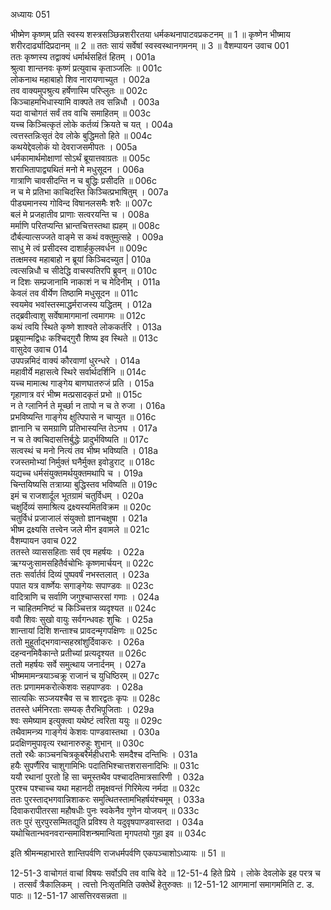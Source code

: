 अध्यायः 051

भीष्मेण कृष्णम् प्रति स्वस्य शस्त्रसञ्छिन्नशरीरतया धर्मकथनापाटवप्रकटनम् ॥ 1 ॥ कृष्णेन भीष्माय शरीरदार्ढ्यादिप्रदानम् ॥ 2 ॥ ततः सायं सर्वेषां स्वस्वस्थानगमनम् ॥ 3 ॥
वैशम्पायन उवाच 	001  
ततः कृष्णस्य तद्वाक्यं धर्मार्थसहितं हितम् ।	001a  
श्रुत्वा शान्तनवः कृष्णं प्रत्युवाच कृताञ्जलिः ॥	001c  
लोकनाथ महाबाहो शिव नारायणाच्युत ।	002a  
तव वाक्यमुपश्रुत्य हर्षेणास्मि परिप्लुतः ॥	002c  
किञ्चाहमभिधास्यामि वाक्पते तव सन्निधौ ।	003a  
यदा वाचोगतं सर्वं तव वाचि समाहितम् ॥	003c  
यच्च किञ्चित्कृतं लोके कर्तव्यं क्रियते च यत् ।	004a  
त्वत्तस्तन्निःसृतं देव लोके बुद्धिमतो हिते ॥	004c  
कथयेद्देवलोकं यो देवराजसमीपतः ।	005a  
धर्मकामार्थमोक्षाणां सोऽर्थं ब्रूयात्तवाग्रतः ॥	005c  
शराभितापाद्व्यथितं मनो मे मधुसूदन ।	006a  
गात्राणि चावसीदन्ति न च बुद्धिः प्रसीदति ॥	006c  
न च मे प्रतिभा काचिदस्ति किञ्चित्प्रभाषितुम् ।	007a  
पीड्यमानस्य गोविन्द विषानलसमैः शरैः ॥	007c  
बलं मे प्रजहातीव प्राणाः सत्वरयन्ति च ।	008a  
मर्माणि परितप्यन्ति भ्रान्तचित्तस्तथा ह्यहम् ॥	008c  
दौर्बल्यात्सज्जते वाङ्मे स कथं वक्तुमुत्सहे ।	009a  
साधु मे त्वं प्रसीदस्व दाशार्हकुलवर्धन ॥	009c  
तत्क्षमस्व महाबाहो न ब्रूयां किञ्चिदच्युत |	010a  
त्वत्सन्निधौ च सीदेद्धि वाचस्पतिरपि ब्रुवन् ॥	010c  
न दिशः सम्प्रजानामि नाकाशं न च मेदिनीम् ।	011a  
केवलं तव वीर्येण तिष्ठामि मधुसूदन ॥	011c  
स्वयमेव भवांस्तस्माद्धर्मराजस्य यद्धितम् ।	012a  
तद्ब्रवीत्वाशु सर्वेषामागमानां त्वमागमः ॥	012c  
कथं त्वयि स्थिते कृष्णे शाश्वते लोककर्तरि ।	013a  
प्रब्रूयान्मद्विधः कश्चिद्गुरौ शिष्य इव स्थिते ॥	013c  
वासुदेव उवाच 	014  
उपपन्नमिदं वाक्यं कौरवाणां धुरन्धरे ।	014a  
महावीर्ये महासत्वे स्थिरे सर्वार्थदर्शिनि ॥	014c  
यच्च मामात्थ गाङ्गेय बाणघातरुजं प्रति ।	015a  
गृहाणात्र वरं भीष्म मत्प्रसादकृतं प्रभो ॥	015c  
न ते ग्लानिर्न ते मूर्च्छा न तापो न च ते रुजा ।	016a  
प्रभविष्यन्ति गाङ्गेय क्षुत्पिपासे न चाप्युत ॥	016c  
ज्ञानानि च समग्राणि प्रतिभास्यन्ति तेऽनघ ।	017a  
न च ते क्वचिदासत्तिर्बुद्धेः प्रादुर्भविष्यति ॥	017c  
सत्वस्थं च मनो नित्यं तव भीष्म भविष्यति ।	018a  
रजस्तमोभ्यां निर्मुक्तं घनैर्मुक्त इवोडुराट् ॥	018c  
यद्यच्च धर्मसंयुक्तमर्थयुक्तमथापि च ।	019a  
चिन्तयिष्यसि तत्राग्र्या बुद्धिस्तव भविष्यति ॥	019c  
इमं च राजशार्दूल भूतग्रामं चतुर्विधम् ।	020a  
चक्षुर्दिव्यं समाश्रित्य द्रक्ष्यस्यमितविक्रम ॥	020c  
चतुर्विधं प्रजाजालं संयुक्तो ज्ञानचक्षुषा ।	021a  
भीष्म द्रक्ष्यसि तत्त्वेन जले मीन इवामले ॥	021c  
वैशम्पायन उवाच 	022  
ततस्ते व्याससहिताः सर्व एव महर्षयः ।	022a  
ऋग्यजुःसामसहितैर्वचोभिः कृष्णमार्चयन् ॥	022c  
ततः सर्वार्तवं दिव्यं पुष्पवर्षं नभस्तलात् ।	023a  
पपात यत्र वार्ष्णेयः सगाङ्गेयः सपाण्डवः ॥	023c  
वादित्राणि च सर्वाणि जगुश्चाप्सरसां गणाः ।	024a  
न चाहितमनिष्टं च किञ्चित्तत्र व्यदृश्यत ॥	024c  
ववौ शिवः सुखो वायुः सर्वगन्धवहः शुचिः ।	025a  
शान्तायां दिशि शन्ताश्च प्रावदन्मृगपक्षिणः ॥	025c  
ततो मुहूर्ताद्भगवान्सहस्रांशुर्दिवाकरः ।	026a  
दहन्वनमिवैकान्ते प्रतीच्यां प्रत्यदृश्यत ॥	026c  
ततो महर्षयः सर्वे समुत्थाय जनार्दनम् ।	027a  
भीष्ममामन्त्रयाञ्चक्रू राजानं च युधिष्ठिरम् ॥	027c  
ततः प्रणाममकरोत्केशवः सहपाण्डवः ।	028a  
सात्यकिः सञ्जयश्चैव स च शारद्वतः कृपः ॥	028c  
ततस्ते धर्मनिरताः सम्यक् तैरभिपूजिताः ।	029a  
श्वः समेष्याम इत्युक्त्वा यथेष्टं त्वरिता ययुः ॥	029c  
तथैवामन्त्र्य गाङ्गेयं केशवः पाण्डवास्तथा ।	030a  
प्रदक्षिणमुपावृत्य रथानारुरुहुः शुभान् ॥	030c  
ततो रथैः काञ्चनचित्रकूबरैर्महीधराभैः समदैश्च दन्तिभिः ।	031a  
हयैः सुपर्णैरिव चाशुगामिभिः पदातिभिश्चात्तशरासनादिभिः ॥	031c  
ययौ रथानां पुरतो हि सा चमूस्तथैव पश्चादतिमात्रसारिणी ।	032a  
पुरश्च पश्चाच्च यथा महानदी तमृक्षवन्तं गिरिमेत्य नर्मदा ॥	032c  
ततः पुरस्ताद्भगवान्निशाकरः समुत्थितस्तामभिहर्षयंश्चमूम् ।	033a  
दिवाकरापीतरसा महौषधीः पुनः स्वकेनैव गुणेन योजयन् ॥	033c  
ततः पुरं सुरपुरसम्मितद्युति प्रविश्य ते यदुवृषपाण्डवास्तदा ।	034a  
यथोचितान्भवनवरान्समाविशन्श्रमान्विता मृगपतयो गुहा इव ॥ 	034c  

इति श्रीमन्महाभारते शान्तिपर्वणि राजधर्मपर्वणि एकपञ्चाशोऽध्यायः ॥ 51 ॥

12-51-3 वाचोगतं वाचां विषयः सर्वोऽपि तव वाचि वेदे ॥ 12-51-4 हिते प्रिये । लोके देवलोके इह परत्र च । तत्सर्वं त्रैकालिकम् । त्वत्तो निःसृतमिति उक्तेर्थे हेतुरुक्तः ॥ 12-51-12 आगमानां समागममिति ट. ड. पाठः ॥ 12-51-17 आसत्तिरवसन्नता ॥
